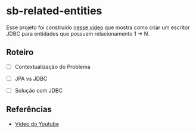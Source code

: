 # sb-related-entities

Esse projeto foi construído [nesse vídeo](https://youtu.be/8pOJ5KPO_1A) que mostra como criar um escritor JDBC para entidades que possuem relacionamento 1 -> N. 

## Roteiro

- [ ] Contextualização do Problema
- [ ] JPA vs JDBC
- [ ] Solução com JDBC


## Referências
- [Vídeo do Youtube](https://youtu.be/8pOJ5KPO_1A)